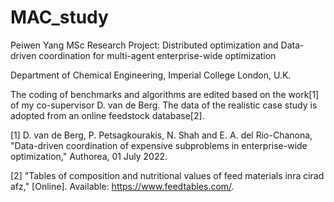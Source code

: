 # MAC_study

Peiwen Yang MSc Research Project: 
Distributed optimization and Data-driven coordination for multi-agent enterprise-wide optimization

Department of Chemical Engineering, Imperial College London, U.K.

The coding of benchmarks and algorithms are edited based on the work[1] of my co-supervisor D. van de Berg. 
The data of the realistic case study is adopted from an online feedstock database[2].


[1] D. van de Berg, P. Petsagkourakis, N. Shah and E. A. del Rio-Chanona, "Data-driven coordination of expensive subproblems in enterprise-wide optimization," Authorea, 01 July 2022.

[2] "Tables of composition and nutritional values of feed materials inra cirad afz," [Online]. Available: https://www.feedtables.com/.


